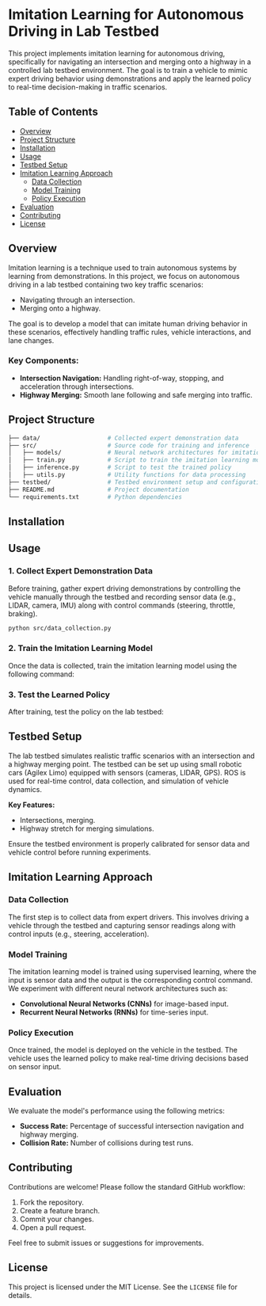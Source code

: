 
# Imitation Learning for Autonomous Driving in Lab Testbed

This project implements imitation learning for autonomous driving, specifically for navigating an intersection and merging onto a highway in a controlled lab testbed environment. The goal is to train a vehicle to mimic expert driving behavior using demonstrations and apply the learned policy to real-time decision-making in traffic scenarios.

## Table of Contents

- [Overview](#overview)
- [Project Structure](#project-structure)
- [Installation](#installation)
- [Usage](#usage)
- [Testbed Setup](#testbed-setup)
- [Imitation Learning Approach](#imitation-learning-approach)
  - [Data Collection](#data-collection)
  - [Model Training](#model-training)
  - [Policy Execution](#policy-execution)
- [Evaluation](#evaluation)
- [Contributing](#contributing)
- [License](#license)

## Overview

Imitation learning is a technique used to train autonomous systems by learning from demonstrations. In this project, we focus on autonomous driving in a lab testbed containing two key traffic scenarios:
- Navigating through an intersection.
- Merging onto a highway.

The goal is to develop a model that can imitate human driving behavior in these scenarios, effectively handling traffic rules, vehicle interactions, and lane changes.

### Key Components:
- **Intersection Navigation:** Handling right-of-way, stopping, and acceleration through intersections.
- **Highway Merging:** Smooth lane following and safe merging into traffic.

## Project Structure

```bash
├── data/                   # Collected expert demonstration data
├── src/                    # Source code for training and inference
│   ├── models/             # Neural network architectures for imitation learning
│   ├── train.py            # Script to train the imitation learning model
│   ├── inference.py        # Script to test the trained policy
│   ├── utils.py            # Utility functions for data processing
├── testbed/                # Testbed environment setup and configuration files
├── README.md               # Project documentation
└── requirements.txt        # Python dependencies
```

## Installation

## Usage

### 1. Collect Expert Demonstration Data
Before training, gather expert driving demonstrations by controlling the vehicle manually through the testbed and recording sensor data (e.g., LIDAR, camera, IMU) along with control commands (steering, throttle, braking).

```bash
python src/data_collection.py
```

### 2. Train the Imitation Learning Model
Once the data is collected, train the imitation learning model using the following command:

### 3. Test the Learned Policy
After training, test the policy on the lab testbed:

## Testbed Setup

The lab testbed simulates realistic traffic scenarios with an intersection and a highway merging point. The testbed can be set up using small robotic cars (Agilex Limo) equipped with sensors (cameras, LIDAR, GPS). ROS is used for real-time control, data collection, and simulation of vehicle dynamics.

**Key Features:**
- Intersections, merging.
- Highway stretch for merging simulations.

Ensure the testbed environment is properly calibrated for sensor data and vehicle control before running experiments.

## Imitation Learning Approach

### Data Collection

The first step is to collect data from expert drivers. This involves driving a vehicle through the testbed and capturing sensor readings along with control inputs (e.g., steering, acceleration).

### Model Training

The imitation learning model is trained using supervised learning, where the input is sensor data and the output is the corresponding control command. We experiment with different neural network architectures such as:
- **Convolutional Neural Networks (CNNs)** for image-based input.
- **Recurrent Neural Networks (RNNs)** for time-series input.

### Policy Execution

Once trained, the model is deployed on the vehicle in the testbed. The vehicle uses the learned policy to make real-time driving decisions based on sensor input. 

## Evaluation

We evaluate the model's performance using the following metrics:
- **Success Rate:** Percentage of successful intersection navigation and highway merging.
- **Collision Rate:** Number of collisions during test runs.

## Contributing

Contributions are welcome! Please follow the standard GitHub workflow:
1. Fork the repository.
2. Create a feature branch.
3. Commit your changes.
4. Open a pull request.

Feel free to submit issues or suggestions for improvements.

## License

This project is licensed under the MIT License. See the `LICENSE` file for details.
